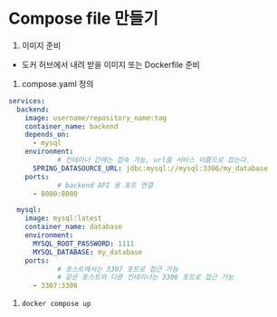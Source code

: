 # Compose file 만들기

1. 이미지 준비

- 도커 허브에서 내려 받을 이미지 또는 Dockerfile 준비

1. compose.yaml 정의

```yaml
services:
  backend:
    image: username/repository_name:tag
    container_name: backend
    depends_on:
      - mysql
    environment:
			# 컨테이너 간에는 접속 가능, url을 서비스 이름으로 잡는다.
      SPRING_DATASOURCE_URL: jdbc:mysql://mysql:3306/my_database
    ports:
			# backend API 용 포트 연결
      - 8080:8080

  mysql:
    image: mysql:latest
    container_name: database
    environment:
      MYSQL_ROOT_PASSWORD: 1111
      MYSQL_DATABASE: my_database
    ports:
			# 호스트에서는 3307 포트로 접근 가능
			# 같은 호스트의 다른 컨테이너는 3306 포트로 접근 가능
      - 3307:3306
```

1. `docker compose up`
